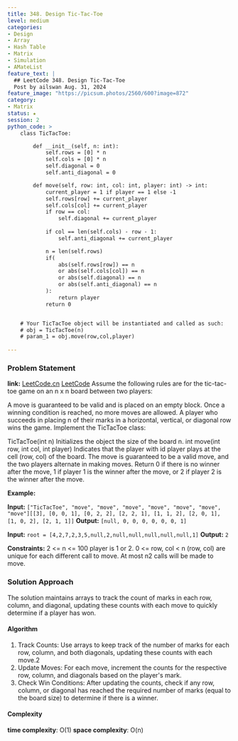 ```yaml
---
title: 348. Design Tic-Tac-Toe
level: medium
categories:
- Design
- Array
- Hash Table
- Matrix
- Simulation
- AMateList
feature_text: |
  ## LeetCode 348. Design Tic-Tac-Toe
  Post by ailswan Aug. 31, 2024
feature_image: "https://picsum.photos/2560/600?image=872"
category:
- Matrix
status: ★
session: 2
python_code: >
    class TicTacToe:

        def __init__(self, n: int):
            self.rows = [0] * n
            self.cols = [0] * n
            self.diagonal = 0
            self.anti_diagonal = 0

        def move(self, row: int, col: int, player: int) -> int:
            current_player = 1 if player == 1 else -1
            self.rows[row] += current_player
            self.cols[col] += current_player
            if row == col:
                self.diagonal += current_player
            
            if col == len(self.cols) - row - 1:
                self.anti_diagonal += current_player

            n = len(self.rows)
            if(
                abs(self.rows[row]) == n
                or abs(self.cols[col]) == n
                or abs(self.diagonal) == n
                or abs(self.anti_diagonal) == n
            ):
                return player
            return 0


    # Your TicTacToe object will be instantiated and called as such:
    # obj = TicTacToe(n)
    # param_1 = obj.move(row,col,player)
            
---
```


### Problem Statement
**link:**
[LeetCode.cn](https://leetcode.cn/problems/design-tic-tac-toe/)
[LeetCode](https://leetcode.com/design-tic-tac-toe/)
Assume the following rules are for the tic-tac-toe game on an n x n board between two players:

A move is guaranteed to be valid and is placed on an empty block.
Once a winning condition is reached, no more moves are allowed.
A player who succeeds in placing n of their marks in a horizontal, vertical, or diagonal row wins the game.
Implement the TicTacToe class:

TicTacToe(int n) Initializes the object the size of the board n.
int move(int row, int col, int player) Indicates that the player with id player plays at the cell (row, col) of the board. The move is guaranteed to be a valid move, and the two players alternate in making moves. Return
0 if there is no winner after the move,
1 if player 1 is the winner after the move, or
2 if player 2 is the winner after the move.

**Example:**

**Input:** `["TicTacToe", "move", "move", "move", "move", "move", "move", "move"][[3], [0, 0, 1], [0, 2, 2], [2, 2, 1], [1, 1, 2], [2, 0, 1], [1, 0, 2], [2, 1, 1]]`
**Output:** `[null, 0, 0, 0, 0, 0, 0, 1]`

**Input:** `root = [4,2,7,2,3,5,null,2,null,null,null,null,null,1]`
**Output:** `2`

**Constraints:**
2 <= n <= 100
player is 1 or 2.
0 <= row, col < n
(row, col) are unique for each different call to move.
At most n2 calls will be made to move.

### Solution Approach
The solution maintains arrays to track the count of marks in each row, column, and diagonal, updating these counts with each move to quickly determine if a player has won.

#### Algorithm
1. Track Counts: Use arrays to keep track of the number of marks for each row, column, and both diagonals, updating these counts with each move.2
2. Update Moves: For each move, increment the counts for the respective row, column, and diagonals based on the player's mark.
3. Check Win Conditions: After updating the counts, check if any row, column, or diagonal has reached the required number of marks (equal to the board size) to determine if there is a winner.

#### Complexity
 **time complexity**: O(1)
 **space complexity**: O(n)